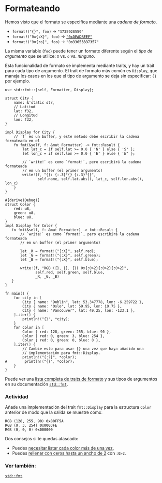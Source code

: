 # Formateando

Hemos visto que el formato se especifica mediante una *cadena de formato*.

* `format!("{}", foo)` -> `"3735928559"`
* `format!("0x{:X}", foo)` ->
  [`"0xDEADBEEF"`][deadbeef]
* `format!("0o{:o}", foo)` -> `"0o33653337357"`

La misma variable (`foo`) puede tener un formato diferente según el *tipo de argumento* 
que se utilice: `X` vs. `o` vs. *ninguno*.

Esta funcionalidad de formato se implementa mediante traits, y hay un trait para 
cada tipo de argumento. El trait de formato más común es `Display`, que maneja los 
casos en los que el tipo de argumento se deja sin especificar: `{}` por ejemplo.

```rust,editable
use std::fmt::{self, Formatter, Display};

struct City {
    name: &'static str,
    // Latitud
    lat: f32,
    // Longitud
    lon: f32,
}

impl Display for City {
    // `f` es un buffer, y este metodo debe escribir la cadena formateada en el
    fn fmt(&self, f: &mut Formatter) -> fmt::Result {
        let lat_c = if self.lat >= 0.0 { 'N' } else { 'S' };
        let lon_c = if self.lon >= 0.0 { 'E' } else { 'W' };

        // `write!` es como `format!`, pero escribirá la cadena formateada
        // en un buffer (el primer argumento)
        write!(f, "{}: {:.3}°{} {:.3}°{}",
               self.name, self.lat.abs(), lat_c, self.lon.abs(), lon_c)
    }
}

#[derive(Debug)]
struct Color {
    red: u8,
    green: u8,
    blue: u8,
}
impl Display for Color {
   fn fmt(&self, f: &mut Formatter) -> fmt::Result {
       // `write!` es como `format!`, pero escribirá la cadena formateada
       // en un buffer (el primer argumento)
       
       let _R = format!("{:X}", self.red);
       let _G = format!("{:X}", self.green);
       let _B = format!("{:X}", self.blue);
       
       write!(f, "RGB ({}, {}, {}) 0x{:0>2}{:0>2}{:0>2}",
              self.red, self.green, self.blue,
              _R, _G, _B)
   }
}

fn main() {
    for city in [
        City { name: "Dublin", lat: 53.347778, lon: -6.259722 },
        City { name: "Oslo", lat: 59.95, lon: 10.75 },
        City { name: "Vancouver", lat: 49.25, lon: -123.1 },
    ].iter() {
        println!("{}", *city);
    }
    for color in [
        Color { red: 128, green: 255, blue: 90 },
        Color { red: 0, green: 3, blue: 254 },
        Color { red: 0, green: 0, blue: 0 },
    ].iter() {
        // Cambie esto para usar {} una vez que haya añadido una 
        // implementación para fmt::Display.
        println!("{:?}", *color);
#        println!("{}", *color);
    }
}
```

Puede ver una [lista completa de traits de formato][fmt_traits] y sus tipos de 
argumentos en su documentación [`std::fmt`][fmt].

### Actividad
Añade una implementación del trait `fmt::Display` para la estructura `Color` 
anterior de modo que la salida se muestre como:


```text
RGB (128, 255, 90) 0x80FF5A
RGB (0, 3, 254) 0x0003FE
RGB (0, 0, 0) 0x000000
```

Dos consejos si te quedas atascado:
 * Puedes [necesitar listar cada color más de una vez][named_parameters],
 * Puedes [rellenar con ceros hasta un ancho de 2][fmt_width] con `:0>2`.

### Ver también:

[`std::fmt`][fmt]

[named_parameters]: https://doc.rust-lang.org/std/fmt/#named-parameters
[deadbeef]: https://en.wikipedia.org/wiki/Deadbeef#Magic_debug_values
[fmt]: https://doc.rust-lang.org/std/fmt/
[fmt_traits]: https://doc.rust-lang.org/std/fmt/#formatting-traits
[fmt_width]: https://doc.rust-lang.org/std/fmt/#width
